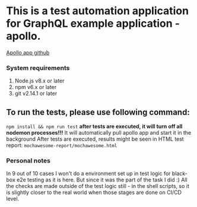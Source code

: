 # This is a test automation application for GraphQL example application - apollo.
[Apollo app github](https://github.com/apollographql/fullstack-tutorial.git)

### System requirements
1. Node.js v8.x or later
2. npm v6.x or later
3. git v2.14.1 or later

## To run the tests, please use following command:
`npm install && npm run test`
**after tests are executed, it will turn off all nodemon processes!!!**
It will automatically pull apollo app and start it in the background
After tests are executed, results might be seen in HTML test report: `mochawesome-report/mochawesome.html`

### Personal notes
In 9 out of 10 cases I won't do a environment set up in test logic for black-box e2e testing as it is here. But since it was the part of the task I did :)
All the checks are made outside of the test logic still - in the shell scripts, so it is slightly closer to the real world when those stages are done on CI/CD level.

